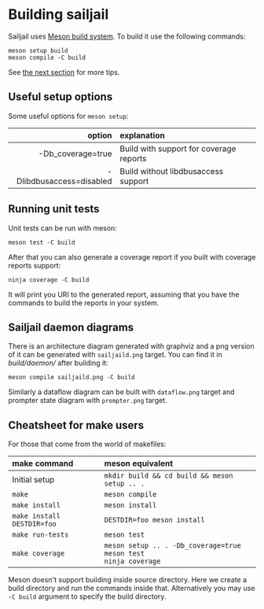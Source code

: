 Building sailjail
=================
Sailjail uses [Meson build system](https://mesonbuild.com/). To build it
use the following commands:

    meson setup build
    meson compile -C build

See [the next section](#useful-setup-options) for more tips.

Useful setup options
--------------------
Some useful options for `meson setup`:

| option                   | explanation                             |
| -----------------------: | :-------------------------------------  |
| -Db\_coverage=true       | Build with support for coverage reports |
| -Dlibdbusaccess=disabled | Build without libdbusaccess support     |

Running unit tests
------------------
Unit tests can be run with meson:

    meson test -C build

After that you can also generate a coverage report if you built with
coverage reports support:

    ninja coverage -C build

It will print you URI to the generated report, assuming that you have
the commands to build the reports in your system.

Sailjail daemon diagrams
------------------------
There is an architecture diagram generated with graphviz and a png
version of it can be generated with `sailjaild.png` target. You can find
it in _build/daemon/_ after building it:

    meson compile sailjaild.png -C build

Similarly a dataflow diagram can be built with `dataflow.png` target
and prompter state diagram with `prompter.png` target.

Cheatsheet for make users
-------------------------
For those that come from the world of makefiles:

| make command               | meson equivalent                              |
| :------------------------- | :-------------------------------------------- |
| Initial setup              | `mkdir build && cd build && meson setup .. .` |
| `make`                     | `meson compile`                               |
| `make install`             | `meson install`                               |
| `make install DESTDIR=foo` | `DESTDIR=foo meson install`                   |
| `make run-tests`           | `meson test`                                  |
| `make coverage`            | `meson setup .. . -Db_coverage=true`<br>`meson test`<br>`ninja coverage` |

Meson doesn't support building inside source directory. Here we create a
build directory and run the commands inside that. Alternatively you may
use `-C build` argument to specify the build directory.
